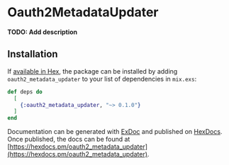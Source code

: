 # Oauth2MetadataUpdater

**TODO: Add description**

## Installation

If [available in Hex](https://hex.pm/docs/publish), the package can be installed
by adding `oauth2_metadata_updater` to your list of dependencies in `mix.exs`:

```elixir
def deps do
  [
    {:oauth2_metadata_updater, "~> 0.1.0"}
  ]
end
```

Documentation can be generated with [ExDoc](https://github.com/elixir-lang/ex_doc)
and published on [HexDocs](https://hexdocs.pm). Once published, the docs can
be found at [https://hexdocs.pm/oauth2_metadata_updater](https://hexdocs.pm/oauth2_metadata_updater).

